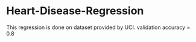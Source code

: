 # Heart-Disease-Regression
This regression is done on dataset provided by UCI.
validation accuracy = 0.8
